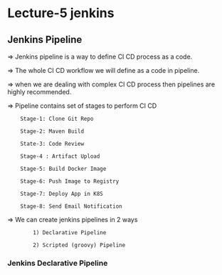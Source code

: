 # Lecture-5 jenkins


##  Jenkins Pipeline

=> Jenkins pipeline is a way to define CI CD process as a code.

=> The whole CI CD workflow we will define as a code in pipeline.

=> when we are dealing with complex CI CD process then pipelines are highly recommended.

=> Pipeline contains set of stages to perform CI CD

		Stage-1: Clone Git Repo

		Stage-2: Maven Build

		State-3: Code Review

		Stage-4 : Artifact Upload

		Stage-5: Build Docker Image

		Stage-6: Push Image to Registry

		Stage-7: Deploy App in K8S

		Stage-8: Send Email Notification

=> We can create jenkins pipelines in 2 ways

			1) Declarative Pipeline

			2) Scripted (groovy) Pipeline


 ### Jenkins Declarative Pipeline           